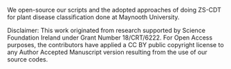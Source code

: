 We open-source our scripts and the adopted approaches of doing ZS-CDT for plant disease classification done at Maynooth University.

Disclaimer: This work originated from research supported by Science Foundation Ireland under Grant Number 18/CRT/6222. For Open Access purposes, the contributors have applied a CC BY public copyright license to any Author Accepted Manuscript version resulting from the use of our source codes.
